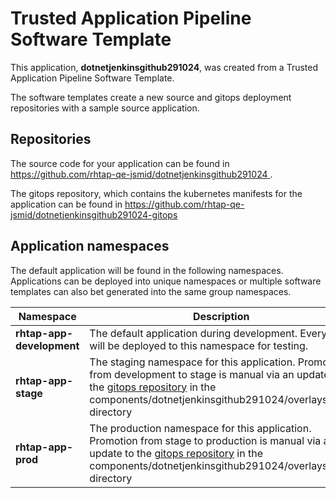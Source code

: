 # Trusted Application Pipeline Software Template

This application, **dotnetjenkinsgithub291024**, was created from a Trusted Application Pipeline Software Template.

The software templates create a new source and gitops deployment repositories with a sample source application. 

## Repositories

The source code for your application can be found in [https://github.com/rhtap-qe-jsmid/dotnetjenkinsgithub291024 ](https://github.com/rhtap-qe-jsmid/dotnetjenkinsgithub291024 ).
 
The gitops repository, which contains the kubernetes manifests for the application can be found in 
[https://github.com/rhtap-qe-jsmid/dotnetjenkinsgithub291024-gitops ](https://github.com/rhtap-qe-jsmid/dotnetjenkinsgithub291024-gitops ) 

## Application namespaces 

The default application will be found in the following namespaces. Applications can be deployed into unique namespaces or multiple software templates can also bet generated into the same group namespaces.  

|  Namespace   |  Description   |  
| -------- | -------- |   
| **rhtap-app-development** | The default application during development. Every build will be deployed to this namespace for testing. | 
| **rhtap-app-stage** | The staging namespace for this application. Promotion from development to stage is manual via an update to the [gitops repository](https://github.com/rhtap-qe-jsmid/dotnetjenkinsgithub291024-gitops ) in the components/dotnetjenkinsgithub291024/overlays/prod directory |  
| **rhtap-app-prod** | The production namespace for this application. Promotion from stage to production is manual via an update to the [gitops repository](https://github.com/rhtap-qe-jsmid/dotnetjenkinsgithub291024-gitops ) in the components/dotnetjenkinsgithub291024/overlays/prod directory | 